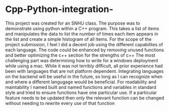 # Cpp-Python-integration-

This project was created for an SNHU class.
The purpose was to demonstrate using python within a C++ program. This takes a list of items and manipulates the data to list the number of times each item appears in the list and create a simple histogram of all items.
For the scope of the project submission, I feel I did a decent job using the different capabilites of each language.
The code could be enhanced by removing unused functions and better optimizing the c++ section for the strengths of c++
The most challenging part was determining how to write for a windows deployment while using a mac. While it was not terribly difficult, all prior experience had been with languages that are not platform dependent.
Integrating languages on the backend will be useful in the future, so long as I can recognize when and where a different langugage would be beneficial.
For readability and maintability I named built and named functions and variables in standard style and tried to ensure functions have one particular use. If a particular feature needs to be updated then only the relevant function can be changed without needing to rewrite every use of that function
